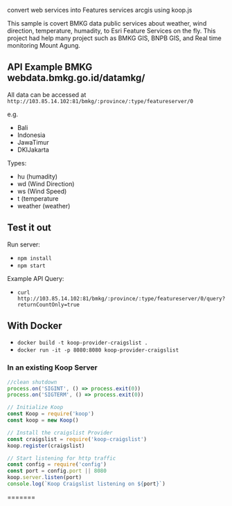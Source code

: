convert web services into Features services arcgis using koop.js


This sample is covert BMKG data public services about weather, wind direction, temperature, humadity, to Esri Feature Services on the fly.
This project had help many project such as BMKG GIS, BNPB GIS, and Real time monitoring Mount Agung.

## API Example BMKG webdata.bmkg.go.id/datamkg/

All data can be accessed at `http://103.85.14.102:81/bmkg/:province/:type/featureserver/0`


e.g.
- Bali
- Indonesia
- JawaTimur
- DKIJakarta

Types:
- hu (humadity)
- wd (Wind Direction)
- ws (Wind Speed)
- t (temperature
- weather (weather)


## Test it out
Run server:
- `npm install`
- `npm start`

Example API Query:
- `curl http://103.85.14.102:81/bmkg/:province/:type/featureserver/0/query?returnCountOnly=true`

## With Docker

- `docker build -t koop-provider-craigslist .`
- `docker run -it -p 8080:8080 koop-provider-craigslist`

### In an existing Koop Server
```js
//clean shutdown
process.on('SIGINT', () => process.exit(0))
process.on('SIGTERM', () => process.exit(0))

// Initialize Koop
const Koop = require('koop')
const koop = new Koop()

// Install the craigslist Provider
const craigslist = require('koop-craigslist')
koop.register(craigslist)

// Start listening for http traffic
const config = require('config')
const port = config.port || 8080
koop.server.listen(port)
console.log(`Koop Craigslist listening on ${port}`)
```
=======

